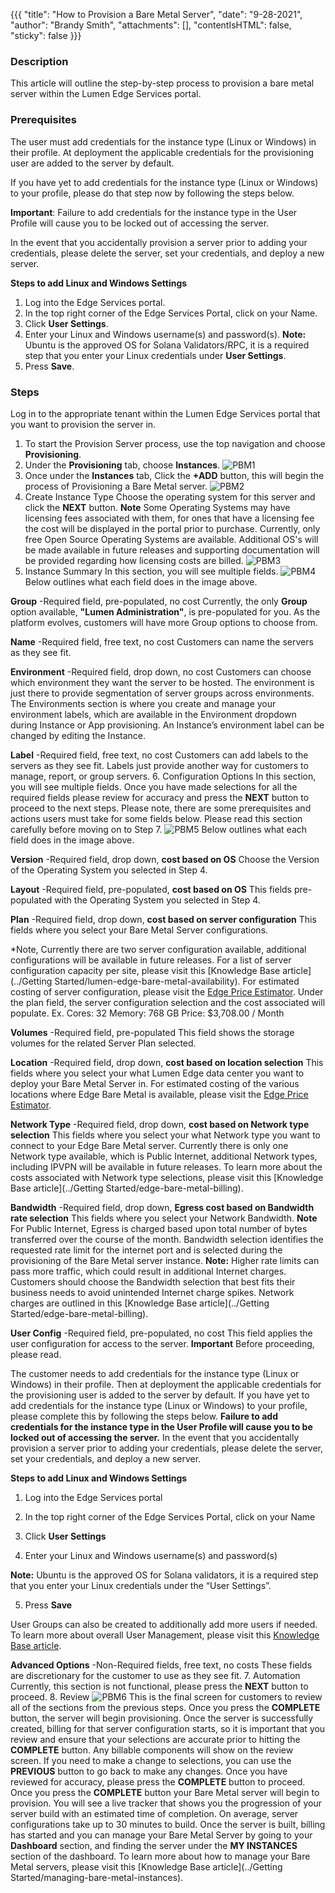 {{{
  "title": "How to Provision a Bare Metal Server",
  "date": "9-28-2021",
  "author": "Brandy Smith",
  "attachments": [],
  "contentIsHTML": false,
  "sticky": false
}}}
 
### Description

This article will outline the step-by-step process to provision a bare metal server within the Lumen Edge Services portal.

### Prerequisites

The user must add credentials for the instance type (Linux or Windows) in their profile. 
At deployment the applicable credentials for the provisioning user are added to the server by default.

If you have yet to add credentials for the instance type (Linux or Windows) to your profile, please do that step now by following the steps below. 

**Important**: Failure to add credentials for the instance type in the User Profile will cause you to be locked out of accessing the server.

In the event that you accidentally provision a server prior to adding your credentials, please delete the server, set your credentials, and deploy a new server.

**Steps to add Linux and Windows Settings**
1. Log into the Edge Services portal.
2. In the top right corner of the Edge Services Portal, click on your Name.
3. Click **User Settings**.
4. Enter your Linux and Windows username(s) and password(s). 
 **Note:** Ubuntu is the approved OS for Solana Validators/RPC, it is a required step that you enter your Linux credentials under **User Settings**.
5. Press **Save**.

### Steps

Log in to the appropriate tenant within the Lumen Edge Services portal that you want to provision the server in.

1. To start the Provision Server process, use the top navigation and choose **Provisioning**.
2. Under the **Provisioning** tab, choose **Instances**.
  ![PBM1](../../images/PBM1.png)
3. Once under the **Instances** tab, Click the **+ADD** button, this will begin the process of Provisioning a Bare Metal server.
  ![PBM2](../../images/PBM2.png)
4. Create Instance Type
Choose the operating system for this server and click the **NEXT** button.
**Note** Some Operating Systems may have licensing fees associated with them, for ones that have a licensing fee the cost will be displayed in the portal prior to purchase.
Currently, only free Open Source Operating Systems are available.
Additional OS's will be made available in future releases and supporting documentation will be provided regarding how licensing costs are billed.
  ![PBM3](../../images/PBM3.png)
5. Instance Summary
In this section, you will see multiple fields.
  ![PBM4](../../images/PBM4.png)
Below outlines what each field does in the image above.

**Group**
-Required field, pre-populated, no cost
Currently, the only **Group** option available, **"Lumen Administration"**, is pre-populated for you.
As the platform evolves, customers will have more Group options to choose from.

**Name**
-Required field, free text, no cost
Customers can name the servers as they see fit.

**Environment**
-Required field, drop down, no cost
Customers can choose which environment they want the server to be hosted.
The environment is just there to provide segmentation of server groups across environments.
The Environments section is where you create and manage your environment labels, which are available in the Environment dropdown during Instance or App provisioning.
An Instance’s environment label can be changed by editing the Instance.

**Label**
-Required field, free text, no cost
Customers can add labels to the servers as they see fit.
Labels just provide another way for customers to manage, report, or group servers.
6. Configuration Options
In this section, you will see multiple fields. Once you have made selections for all the required fields please review for accuracy and press the **NEXT** button to proceed to the next steps.
Please note, there are some prerequisites and actions users must take for some fields below. Please read this section carefully before moving on to Step 7.
  ![PBM5](../../images/PBM5.png)
Below outlines what each field does in the image above.

**Version**
-Required field, drop down, **cost based on OS**
Choose the Version of the Operating System you selected in Step 4.

**Layout**
-Required field, pre-populated, **cost based on OS**
This fields pre-populated with the Operating System you selected in Step 4.

**Plan**
-Required field, drop down, **cost based on server configuration**
This fields where you select your Bare Metal Server configurations.

*Note,
Currently there are two server configuration available, additional configurations will be available in future releases.
For a list of server configuration capacity per site, please visit this [Knowledge Base article](../Getting Started/lumen-edge-bare-metal-availability).
For estimated costing of server configuration, please visit the [Edge Price Estimator](https://www.ctl.io/estimator/).
Under the plan field, the server configuration selection and the cost associated will populate.
Ex. Cores: 32  Memory: 768 GB   Price: $3,708.00 / Month

**Volumes**
-Required field, pre-populated
This field shows the storage volumes for the related Server Plan selected.

**Location**
-Required field, drop down, **cost based on location selection**
This fields where you select your what Lumen Edge data center you want to deploy your Bare Metal Server in.
For estimated costing of the various locations where Edge Bare Metal is available, please visit the [Edge Price Estimator](https://www.ctl.io/estimator/).

**Network Type**
-Required field, drop down, **cost based on Network type selection**
This fields where you select your what Network type you want to connect to your Edge Bare Metal server.
Currently there is only one Network type available, which is Public Internet, additional Network types, including IPVPN will be available in future releases.
To learn more about the costs associated with Network type selections, please visit this [Knowledge Base article](../Getting Started/edge-bare-metal-billing).

**Bandwidth**
-Required field, drop down, **Egress cost based on Bandwidth rate selection**
This fields where you select your Network Bandwidth.
**Note**
For Public Internet, Egress is charged based upon total number of bytes transferred over the course of the month.
Bandwidth selection identifies the requested rate limit for the internet port and is selected during the provisioning of the Bare Metal server instance.
**Note:** Higher rate limits can pass more traffic, which could result in additional Internet charges.
Customers should choose the Bandwidth selection that best fits their business needs to avoid unintended Internet charge spikes.
Network charges are outlined in this [Knowledge Base article](../Getting Started/edge-bare-metal-billing).

**User Config**
-Required field, pre-populated, no cost
This field applies the user configuration for access to the server.
**Important**
Before proceeding, please read.

The customer needs to add credentials for the instance type (Linux or Windows) in their profile. Then at deployment the applicable credentials for the provisioning user is added to the server by default. 
If you have yet to add credentials for the instance type (Linux or Windows) to your profile, please complete this by following the steps below.
**Failure to add credentials for the instance type in the User Profile will cause you to be locked out of accessing the server.**
In the event that you accidentally provision a server prior to adding your credentials, please delete the server, set your credentials, and deploy a new server.

**Steps to add Linux and Windows Settings** 

1. Log into the Edge Services portal 

2. In the top right corner of the Edge Services Portal, click on your Name 

3. Click **User Settings** 

4. Enter your Linux and Windows username(s) and password(s)  

 **Note:** Ubuntu is the approved OS for Solana validators, it is a required step that you enter your Linux credentials under the “User Settings”. 

5. Press **Save** 

 

User Groups can also be created to additionally add more users if needed.
To learn more about overall User Management, please visit this [Knowledge Base article](../Administration/user-management).

**Advanced Options**
-Non-Required fields, free text, no costs
These fields are discretionary for the customer to use as they see fit.
7. Automation
Currently, this section is not functional, please press the **NEXT** button to proceed.
8. Review
  ![PBM6](../../images/PBM6.png)
This is the final screen for customers to review all of the sections from the previous steps. Once you press the **COMPLETE** button, the server will begin provisioning.
Once the server is successfully created, billing for that server configuration starts, so it is important that you review and ensure that your selections are accurate prior to hitting the **COMPLETE** button.
Any billable components will show on the review screen.
If you need to make a change to selections, you can use the **PREVIOUS** button to go back to make any changes.
Once you have reviewed for accuracy, please press the **COMPLETE** button to proceed.
Once you press the **COMPLETE** button your Bare Metal server will begin to provision.
You will see a live tracker that shows you the progression of your server build with an estimated time of completion.
On average, server configurations take up to 30 minutes to build.
Once the server is built, billing has started and you can manage your Bare Metal Server by going to your **Dashboard** section, and finding the server under the **MY INSTANCES** section of the dashboard.
To learn more about how to manage your Bare Metal servers, please visit this [Knowledge Base article](../Getting Started/managing-bare-metal-instances).
